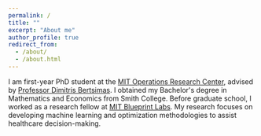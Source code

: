```yaml
---
permalink: /
title: ""
excerpt: "About me"
author_profile: true
redirect_from: 
  - /about/
  - /about.html
---
```


I am first-year PhD student at the [MIT Operations Research Center](https://orc.mit.edu/), advised by [Professor Dimitris Bertsimas](https://www.dbertsim.mit.edu/). 
I obtained my Bachelor's degree in Mathematics and Economics from Smith College. 
Before graduate school, I worked as a research fellow at [MIT Blueprint Labs](https://blueprintlabs.mit.edu/).
My research focuses on developing machine learning and optimization methodologies to assist healthcare decision-making. 
